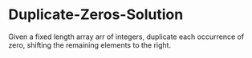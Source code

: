 # Duplicate-Zeros-Solution
Given a fixed length array arr of integers, duplicate each occurrence of zero, shifting the remaining elements to the right.
